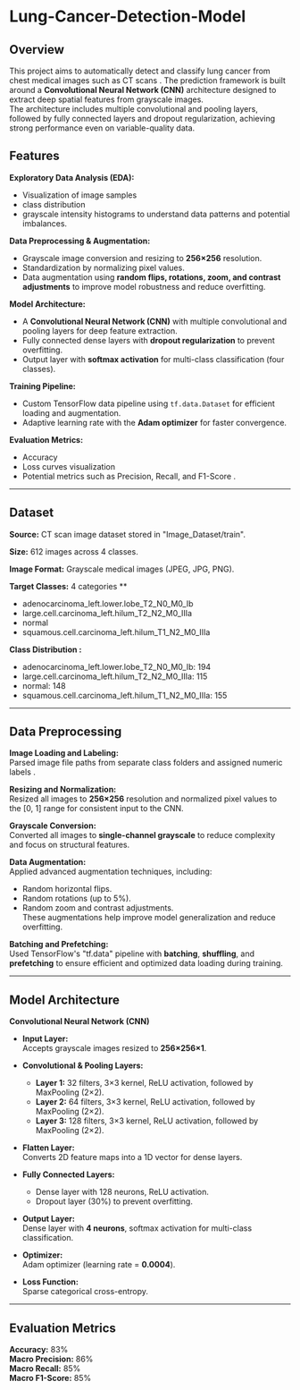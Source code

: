 # Lung-Cancer-Detection-Model

## Overview
This project aims to automatically detect and classify lung cancer from chest medical images such as CT scans . The prediction framework is built around a **Convolutional Neural Network (CNN)** architecture designed to extract deep spatial features from grayscale images.  
The architecture includes multiple convolutional and pooling layers, followed by fully connected layers and dropout regularization, achieving strong performance even on variable-quality data.

## Features

**Exploratory Data Analysis (EDA):**  
- Visualization of image samples
-  class distribution
-  grayscale intensity histograms to understand data patterns and potential imbalances.

**Data Preprocessing & Augmentation:**  
- Grayscale image conversion and resizing to **256×256** resolution.  
- Standardization by normalizing pixel values.  
- Data augmentation using **random flips, rotations, zoom, and contrast adjustments** to improve model robustness and reduce overfitting.

**Model Architecture:**  
- A **Convolutional Neural Network (CNN)** with multiple convolutional and pooling layers for deep feature extraction.  
- Fully connected dense layers with **dropout regularization** to prevent overfitting.  
- Output layer with **softmax activation** for multi-class classification (four classes).

**Training Pipeline:**  
- Custom TensorFlow data pipeline using `tf.data.Dataset` for efficient loading and augmentation.  
- Adaptive learning rate with the **Adam optimizer** for faster convergence.

**Evaluation Metrics:**  
- Accuracy
- Loss curves visualization
- Potential metrics such as Precision, Recall, and F1-Score .
---

## Dataset

**Source:** CT scan image dataset stored in "Image_Dataset/train".

**Size:** 612 images across 4 classes.

**Image Format:** Grayscale medical images (JPEG, JPG, PNG).

**Target Classes:** 4 categories **
- adenocarcinoma_left.lower.lobe_T2_N0_M0_Ib
- large.cell.carcinoma_left.hilum_T2_N2_M0_IIIa
- normal
- squamous.cell.carcinoma_left.hilum_T1_N2_M0_IIIa

**Class Distribution :**
- adenocarcinoma_left.lower.lobe_T2_N0_M0_Ib: 194 
- large.cell.carcinoma_left.hilum_T2_N2_M0_IIIa: 115 
- normal: 148 
- squamous.cell.carcinoma_left.hilum_T1_N2_M0_IIIa: 155
---

## Data Preprocessing

**Image Loading and Labeling:**  
Parsed image file paths from separate class folders and assigned numeric labels .

**Resizing and Normalization:**  
Resized all images to **256×256** resolution and normalized pixel values to the [0, 1] range for consistent input to the CNN.

**Grayscale Conversion:**  
Converted all images to **single-channel grayscale** to reduce complexity and focus on structural features.

**Data Augmentation:**  
Applied advanced augmentation techniques, including:  
- Random horizontal flips.  
- Random rotations (up to 5%).  
- Random zoom and contrast adjustments.  
These augmentations help improve model generalization and reduce overfitting.

**Batching and Prefetching:**   
Used TensorFlow's "tf.data" pipeline with **batching**, **shuffling**, and **prefetching** to ensure efficient and optimized data loading during training.
  
---

##  Model Architecture

**Convolutional Neural Network (CNN)**

- **Input Layer:**  
  Accepts grayscale images resized to **256×256×1**.

- **Convolutional & Pooling Layers:**  
  - **Layer 1:** 32 filters, 3×3 kernel, ReLU activation, followed by MaxPooling (2×2).  
  - **Layer 2:** 64 filters, 3×3 kernel, ReLU activation, followed by MaxPooling (2×2).  
  - **Layer 3:** 128 filters, 3×3 kernel, ReLU activation, followed by MaxPooling (2×2).

- **Flatten Layer:**  
  Converts 2D feature maps into a 1D vector for dense layers.

- **Fully Connected Layers:**  
  - Dense layer with 128 neurons, ReLU activation.  
  - Dropout layer (30%) to prevent overfitting.

- **Output Layer:**  
  Dense layer with **4 neurons**, softmax activation for multi-class classification.

- **Optimizer:**  
  Adam optimizer (learning rate = **0.0004**).

- **Loss Function:**  
  Sparse categorical cross-entropy.
---

## Evaluation Metrics

**Accuracy:** 83%  
**Macro Precision:** 86%  
**Macro Recall:** 85%  
**Macro F1-Score:** 85%  


